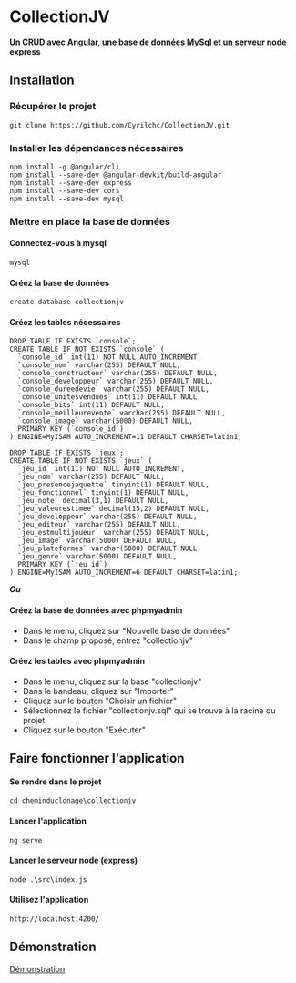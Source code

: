 # CollectionJV
**Un CRUD avec Angular, une base de données MySql et un serveur node express**

## Installation

### Récupérer le projet 

``` git clone https://github.com/Cyrilchc/CollectionJV.git ```

### Installer les dépendances nécessaires

``` 
npm install -g @angular/cli
npm install --save-dev @angular-devkit/build-angular
npm install --save-dev express
npm install --save-dev cors
npm install --save-dev mysql
```

### Mettre en place la base de données

#### Connectez-vous à mysql

```
mysql
```
#### Créez la base de données
```
create database collectionjv
```

#### Créez les tables nécessaires

```
DROP TABLE IF EXISTS `console`;
CREATE TABLE IF NOT EXISTS `console` (
  `console_id` int(11) NOT NULL AUTO_INCREMENT,
  `console_nom` varchar(255) DEFAULT NULL,
  `console_constructeur` varchar(255) DEFAULT NULL,
  `console_developpeur` varchar(255) DEFAULT NULL,
  `console_dureedevie` varchar(255) DEFAULT NULL,
  `console_unitesvendues` int(11) DEFAULT NULL,
  `console_bits` int(11) DEFAULT NULL,
  `console_meilleurevente` varchar(255) DEFAULT NULL,
  `console_image` varchar(5000) DEFAULT NULL,
  PRIMARY KEY (`console_id`)
) ENGINE=MyISAM AUTO_INCREMENT=11 DEFAULT CHARSET=latin1;

DROP TABLE IF EXISTS `jeux`;
CREATE TABLE IF NOT EXISTS `jeux` (
  `jeu_id` int(11) NOT NULL AUTO_INCREMENT,
  `jeu_nom` varchar(255) DEFAULT NULL,
  `jeu_presencejaquette` tinyint(1) DEFAULT NULL,
  `jeu_fonctionnel` tinyint(1) DEFAULT NULL,
  `jeu_note` decimal(3,1) DEFAULT NULL,
  `jeu_valeurestimee` decimal(15,2) DEFAULT NULL,
  `jeu_developpeur` varchar(255) DEFAULT NULL,
  `jeu_editeur` varchar(255) DEFAULT NULL,
  `jeu_estmultijoueur` varchar(255) DEFAULT NULL,
  `jeu_image` varchar(5000) DEFAULT NULL,
  `jeu_plateformes` varchar(5000) DEFAULT NULL,
  `jeu_genre` varchar(5000) DEFAULT NULL,
  PRIMARY KEY (`jeu_id`)
) ENGINE=MyISAM AUTO_INCREMENT=6 DEFAULT CHARSET=latin1;
```

**_Ou_**

#### Créez la base de données avec phpmyadmin
* Dans le menu, cliquez sur "Nouvelle base de données"
* Dans le champ proposé, entrez "collectionjv"


#### Créez les tables avec phpmyadmin
* Dans le menu, cliquez sur la base "collectionjv"
* Dans le bandeau, cliquez sur "Importer"
* Cliquez sur le bouton "Choisir un fichier"
* Sélectionnez le fichier "collectionjv.sql" qui se trouve à la racine du projet
* Cliquez sur le bouton "Exécuter"

## Faire fonctionner l'application

#### Se rendre dans le projet 

```
cd cheminduclonage\collectionjv
```

#### Lancer l'application

``` 
ng serve
```

#### Lancer le serveur node (express)

```
node .\src\index.js
```

#### Utilisez l'application
```
http://localhost:4200/
```

## Démonstration

[Démonstration](https://drive.google.com/file/d/1vPMqGeOajLeRzz8Xv3iNFYuDbZC5nzO_/view?usp=sharing)
